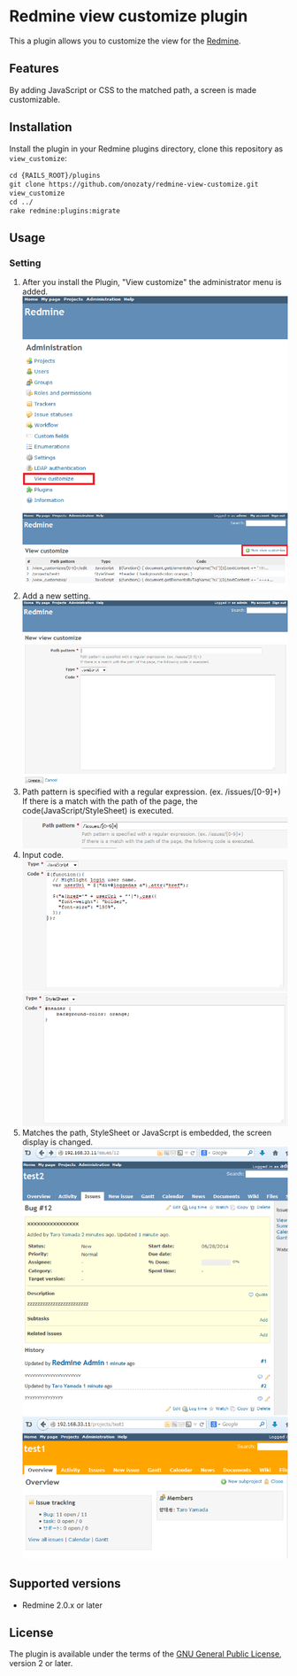 Redmine view customize plugin
===========================

This a plugin allows you to customize the view for the [Redmine](http://www.redmine.org).

Features
------------

By adding JavaScript or CSS to the matched path, a screen is made customizable. 


Installation
------------

Install the plugin in your Redmine plugins directory, clone this repository as `view_customize`:

    cd {RAILS_ROOT}/plugins
    git clone https://github.com/onozaty/redmine-view-customize.git view_customize
    cd ../
    rake redmine:plugins:migrate

Usage
------------

### Setting

1. After you install the Plugin, "View customize" the administrator menu is added.
![Screenshot of admin menu](screenshots/admin.png)
![Screenshot of list](screenshots/list_new.png)
2. Add a new setting.
![Screenshot of new](screenshots/new.png)
3. Path pattern is specified with a regular expression. (ex. /issues/[0-9]+)
If there is a match with the path of the page, the code(JavaScript/StyleSheet) is executed.
![Screenshot of new path pattern](screenshots/new_pathpattern.png)
4. Input code.
![Screenshot of new JavaScript](screenshots/new_javascript.png)
![Screenshot of new StyleSheet](screenshots/new_stylesheet.png)
5. Matches the path, StyleSheet or JavaScrpt is embedded, the screen display is changed.
![Screenshot of view JavaScript](screenshots/view_javascript.png)
![Screenshot of view StyleSheet](screenshots/view_stylesheet.png)

Supported versions
------------------

* Redmine 2.0.x or later

License
-------

The plugin is available under the terms of the [GNU General Public License](http://www.gnu.org/licenses/gpl-2.0.html), version 2 or later.
